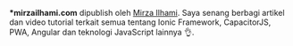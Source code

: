 **\*mirzailhami.com** dipublish oleh [Mirza Ilhami](https://mirzailhami.com/authors/me). Saya senang berbagi artikel dan video tutorial terkait semua tentang Ionic Framework, CapacitorJS, PWA, Angular dan teknologi JavaScript lainnya 👌.

